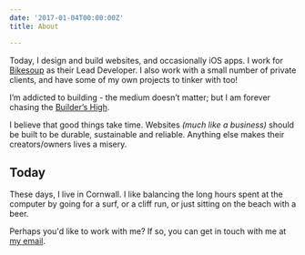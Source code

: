 ```yaml
---
date: '2017-01-04T00:00:00Z'
title: About

---
```

Today, I design and build websites, and occasionally iOS apps. I work for [Bikesoup](http://www.bikesoup.com) as their Lead Developer. I also work with a small number of private clients, and have some of my own projects to tinker with too!

I’m addicted to building - the medium doesn’t matter; but I am forever chasing the [Builder’s High](http://randsinrepose.com/archives/the-builders-high/).

I believe that good things take time. Websites _(much like a business)_ should be built to be durable, sustainable and reliable. Anything else makes their creators/owners lives a misery.

## Today

These days, I live in Cornwall. I like balancing the long hours spent at the computer by going for a surf, or a cliff run, or just sitting on the beach with a beer.

Perhaps you'd like to work with me? If so, you can get in touch with me at [my email](mailto:jamiedumont@icloud.com).